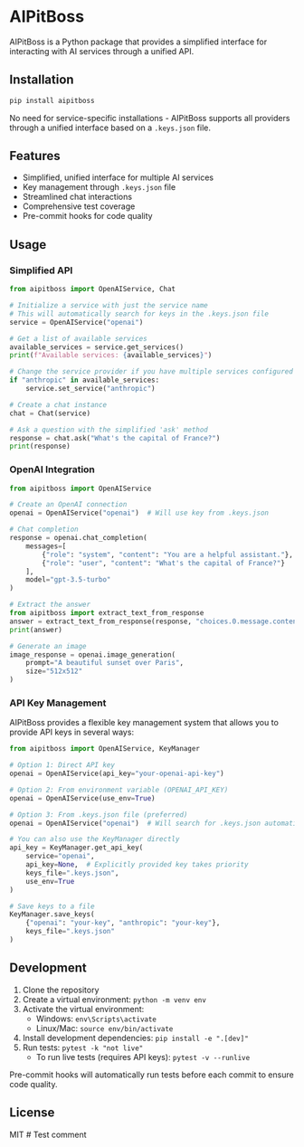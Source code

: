 # AIPitBoss

AIPitBoss is a Python package that provides a simplified interface for interacting with AI services through a unified API.

## Installation

```bash
pip install aipitboss
```

No need for service-specific installations - AIPitBoss supports all providers through a unified interface based on a `.keys.json` file.

## Features

- Simplified, unified interface for multiple AI services
- Key management through `.keys.json` file
- Streamlined chat interactions
- Comprehensive test coverage
- Pre-commit hooks for code quality

## Usage

### Simplified API

```python
from aipitboss import OpenAIService, Chat

# Initialize a service with just the service name
# This will automatically search for keys in the .keys.json file
service = OpenAIService("openai")

# Get a list of available services
available_services = service.get_services()
print(f"Available services: {available_services}")

# Change the service provider if you have multiple services configured
if "anthropic" in available_services:
    service.set_service("anthropic")

# Create a chat instance
chat = Chat(service)

# Ask a question with the simplified 'ask' method
response = chat.ask("What's the capital of France?")
print(response)
```

### OpenAI Integration

```python
from aipitboss import OpenAIService

# Create an OpenAI connection
openai = OpenAIService("openai")  # Will use key from .keys.json

# Chat completion
response = openai.chat_completion(
    messages=[
        {"role": "system", "content": "You are a helpful assistant."},
        {"role": "user", "content": "What's the capital of France?"}
    ],
    model="gpt-3.5-turbo"
)

# Extract the answer
from aipitboss import extract_text_from_response
answer = extract_text_from_response(response, "choices.0.message.content")
print(answer)

# Generate an image
image_response = openai.image_generation(
    prompt="A beautiful sunset over Paris",
    size="512x512"
)
```

### API Key Management

AIPitBoss provides a flexible key management system that allows you to provide API keys in several ways:

```python
from aipitboss import OpenAIService, KeyManager

# Option 1: Direct API key
openai = OpenAIService(api_key="your-openai-api-key")

# Option 2: From environment variable (OPENAI_API_KEY)
openai = OpenAIService(use_env=True)

# Option 3: From .keys.json file (preferred)
openai = OpenAIService("openai")  # Will search for .keys.json automatically

# You can also use the KeyManager directly
api_key = KeyManager.get_api_key(
    service="openai",
    api_key=None,  # Explicitly provided key takes priority
    keys_file=".keys.json",
    use_env=True
)

# Save keys to a file
KeyManager.save_keys(
    {"openai": "your-key", "anthropic": "your-key"},
    keys_file=".keys.json"
)
```

## Development

1. Clone the repository
2. Create a virtual environment: `python -m venv env`
3. Activate the virtual environment:
   - Windows: `env\Scripts\activate`
   - Linux/Mac: `source env/bin/activate`
4. Install development dependencies: `pip install -e ".[dev]"`
5. Run tests: `pytest -k "not live"`
   - To run live tests (requires API keys): `pytest -v --runlive`

Pre-commit hooks will automatically run tests before each commit to ensure code quality.

## License

MIT # Test comment 
